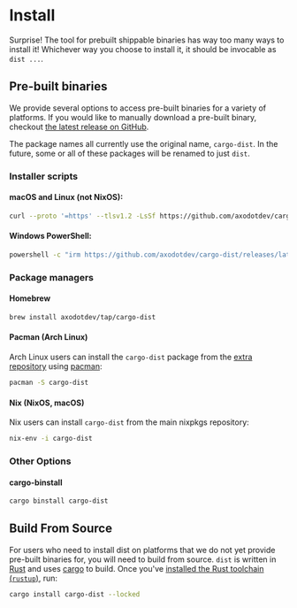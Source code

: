 # Install

<!-- toc -->

Surprise! The tool for prebuilt shippable binaries has way too many ways to install it!
Whichever way you choose to install it, it should be invocable as `dist ...`.


## Pre-built binaries

We provide several options to access pre-built binaries for a variety of platforms. If you would like to manually download a pre-built binary, checkout [the latest release on GitHub](https://github.com/axodotdev/cargo-dist/releases/latest).

The package names all currently use the original name, `cargo-dist`. In the future, some or all of these packages will be renamed to just `dist`.

### Installer scripts

#### macOS and Linux (not NixOS):

```sh
curl --proto '=https' --tlsv1.2 -LsSf https://github.com/axodotdev/cargo-dist/releases/latest/download/cargo-dist-installer.sh | sh
```

#### Windows PowerShell:

```sh
powershell -c "irm https://github.com/axodotdev/cargo-dist/releases/latest/download/cargo-dist-installer.ps1 | iex"
```

### Package managers

#### Homebrew

```sh
brew install axodotdev/tap/cargo-dist
```

#### Pacman (Arch Linux)

Arch Linux users can install the `cargo-dist` package from the [extra repository](https://archlinux.org/packages/extra/x86_64/cargo-dist/) using [pacman](https://wiki.archlinux.org/title/Pacman):

```sh
pacman -S cargo-dist
```

#### Nix (NixOS, macOS)

Nix users can install `cargo-dist` from the main nixpkgs repository:

```sh
nix-env -i cargo-dist
```

### Other Options

#### cargo-binstall

```sh
cargo binstall cargo-dist
```

## Build From Source

For users who need to install dist on platforms that we do not yet provide pre-built binaries for, you will need to build from source.
`dist` is written in [Rust] and uses [cargo] to build. Once you've [installed the Rust toolchain (`rustup`)], run:

```sh
cargo install cargo-dist --locked
```

[Rust]: https://rust-lang.org
[cargo]: https://doc.rust-lang.org/cargo/index.html
[installed the Rust toolchain (`rustup`)]: https://rustup.rs/
